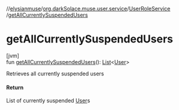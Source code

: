 //[elysianmuse](../../../index.md)/[org.darkSolace.muse.user.service](../index.md)/[UserRoleService](index.md)
/[getAllCurrentlySuspendedUsers](get-all-currently-suspended-users.md)

# getAllCurrentlySuspendedUsers

[jvm]\
fun [getAllCurrentlySuspendedUsers](get-all-currently-suspended-users.md)(): [List](https://kotlinlang.org/api/latest/jvm/stdlib/kotlin.collections/-list/index.html)&lt;[User](
../../org.darkSolace.muse.user.model/-user/index.md)&gt;

Retrieves all currently suspended users

#### Return

List of currently suspended [User](../../org.darkSolace.muse.user.model/-user/index.md)s
